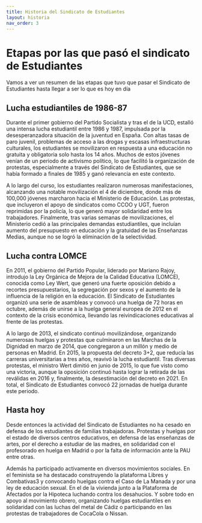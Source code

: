 ```yaml
---
title: Historia del Sindicato de Estudiantes
layout: historia
nav_order: 3
---
```


# Etapas por las que pasó el sindicato de Estudiantes

Vamos a ver un resumen de las etapas que tuvo que pasar el Sindicato de Estudiantes hasta llegar a ser lo que es hoy en día

## Lucha estudiantiles de 1986-87

Durante el primer gobierno del Partido Socialista y tras el de la UCD, estalló una intensa lucha estudiantil entre 1986 y 1987, impulsada por la desesperanzadora situación de la juventud en España. Con altas tasas de paro juvenil, problemas de acceso a las drogas y escasas infraestructuras culturales, los estudiantes se movilizaron en respuesta a una educación no gratuita y obligatoria solo hasta los 14 años. Muchos de estos jóvenes venían de un periodo de activismo político, lo que facilitó la organización de protestas, especialmente a través del Sindicato de Estudiantes, que se había formado a finales de 1985 y ganó relevancia en este contexto.

A lo largo del curso, los estudiantes realizaron numerosas manifestaciones, alcanzando una notable movilización el 4 de diciembre, donde más de 100,000 jóvenes marcharon hacia el Ministerio de Educación. Las protestas, que incluyeron el apoyo de sindicatos como CCOO y UGT, fueron reprimidas por la policía, lo que generó mayor solidaridad entre los trabajadores. Finalmente, tras varias semanas de movilizaciones, el Ministerio cedió a las principales demandas estudiantiles, que incluían aumento del presupuesto en educación y la gratuidad de las Enseñanzas Medias, aunque no se logró la eliminación de la selectividad.

## Lucha contra LOMCE

En 2011, el gobierno del Partido Popular, liderado por Mariano Rajoy, introdujo la Ley Orgánica de Mejora de la Calidad Educativa (LOMCE), conocida como Ley Wert, que generó una fuerte oposición debido a recortes presupuestarios, la segregación por sexos y el aumento de la influencia de la religión en la educación. El Sindicato de Estudiantes organizó una serie de asambleas y convocó una huelga de 72 horas en octubre, además de unirse a la huelga general europea de 2012 en el contexto de la crisis económica, llevando las reivindicaciones educativas al frente de las protestas.

A lo largo de 2013, el sindicato continuó movilizándose, organizando numerosas huelgas y protestas que culminaron en las Marchas de la Dignidad en marzo de 2014, que congregaron a un millón y medio de personas en Madrid. En 2015, la propuesta del decreto 3+2, que reducía las carreras universitarias a tres años, reavivó la lucha estudiantil. Tras diversas protestas, el ministro Wert dimitió en junio de 2015, lo que fue visto como una victoria, aunque la oposición continuó hasta lograr la retirada de las reválidas en 2016 y, finalmente, la desestimación del decreto en 2021. En total, el Sindicato de Estudiantes convocó 22 jornadas de huelga durante este periodo.

## Hasta hoy

Desde entonces la actividad del Sindicato de Estudiantes no ha cesado en defensa de los estudiantes de familias trabajadoras. Protestas y huelgas por el estado de diversos centros educativos​, en defensa de las enseñanzas de artes​, por el derecho a estudiar de las madres​, en solidaridad con el profesorado en huelga en Madrid o por la falta de información ante la PAU​ entre otras.

Además ha participado activamente en diversos movimientos sociales. En el feminista se ha destacado construyendo la plataforma Libres y Combativas3 y convocando huelgas contra el Caso de La Manada​ y por una ley de educación sexual. En el de la vivienda junto a la Plataforma de Afectados por la Hipoteca​ luchando contra los desahucios​. Y sobre todo en apoyo al movimiento obrero, organizando huelgas estudiantiles en solidaridad con las luchas del metal de Cádiz​ o participando en las protestas de trabajadores de CocaCola​ o Nissan.
